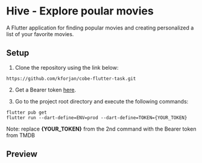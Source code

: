 # Hive - Explore poular movies

A Flutter application for finding popular movies and creating personalized a list of your favorite movies. 
## Setup

  1. Clone the repository using the link below:
  ```
  https://github.com/kforjan/cobe-flutter-task.git
  ```

  2. Get a Bearer token [here](https://www.themoviedb.org/).

  3. Go to the project root directory and execute the following commands:
  ```
  flutter pub get
  flutter run --dart-define=ENV=prod --dart-define=TOKEN={YOUR_TOKEN}
  ```
  Note: replace **{YOUR_TOKEN}** from the 2nd command with the Bearer token from TMDB

  ## Preview
  

